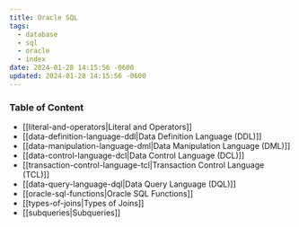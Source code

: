 ```yaml
---
title: Oracle SQL
tags:
  - database
  - sql
  - oracle
  - index
date: 2024-01-28 14:15:56 -0600
updated: 2024-01-28 14:15:56 -0600
---
```


### Table of Content

* [[literal-and-operators|Literal and Operators]]
* [[data-definition-language-ddl|Data Definition Language (DDL)]]
* [[data-manipulation-language-dml|Data Manipulation Language (DML)]]
* [[data-control-language-dcl|Data Control Language (DCL)]]
* [[transaction-control-language-tcl|Transaction Control Language (TCL)]]
* [[data-query-language-dql|Data Query Language (DQL)]]
* [[oracle-sql-functions|Oracle SQL Functions]]
* [[types-of-joins|Types of Joins]]
* [[subqueries|Subqueries]]
